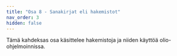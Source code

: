 ```yaml
---
title: "Osa 8 - Sanakirjat eli hakemistot"
nav_order: 3
hidden: false
---
```


Tämä kahdeksas osa käsittelee hakemistoja ja niiden käyttöä olio-ohjelmoinnissa.